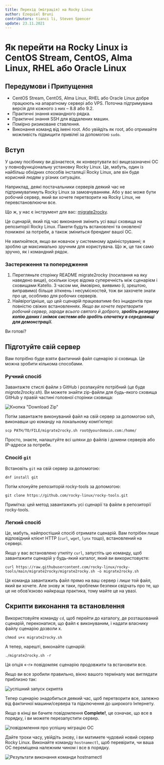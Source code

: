 ```yaml
---
title: Перехід (міграція) на Rocky Linux
author: Ezequiel Bruni
contributors: tianci li, Steven Spencer
update: 23.11.2021
---
```


# Як перейти на Rocky Linux із CentOS Stream, CentOS, Alma Linux, RHEL або Oracle Linux

## Передумови і Припущення

* CentOS Stream, CentOS, Alma Linux, RHEL або Oracle Linux добре працюють на апаратному сервері або VPS. Поточна підтримувана версія для кожного з них – 8.8 або 9.2.
* Практичні знання командного рядка.
* Практичні знання SSH для віддалених машин.
* Помірно ризиковане ставлення.
* Виконання команд від імені root. Або увійдіть як root, або отримайте можливість підвищити привілеї за допомогою `sudo`.

## Вступ

У цьому посібнику ви дізнаєтеся, як конвертувати всі вищезазначені ОС у повнофункціональну установку Rocky Linux. Це, мабуть, один із найбільш обхідних способів інсталяції Rocky Linux, але він буде корисний людям у різних ситуаціях.

Наприклад, деякі постачальники серверів деякий час не підтримуватимуть Rocky Linux за замовчуванням. Або у вас може бути робочий сервер, який ви хочете перетворити на Rocky Linux, не перевстановлюючи все.

Що ж, у нас є інструмент для вас: [migrate2rocky](https://github.com/rocky-linux/rocky-tools/tree/main/migrate2rocky).

Це сценарій, який під час виконання змінить усі ваші сховища на репозиторії Rocky Linux. Пакети будуть встановлені та оновлені/понижені за потреби, а також зміниться брендинг вашої ОС.

Не хвилюйтеся, якщо ви новачок у системному адмініструванні; я зроблю це максимально зручним для користувача. Що ж, це так само зручно, як і командний рядок.

### Застереження та попередження

1. Перегляньте сторінку README migrate2rocky (посилання на яку наведено вище), оскільки існує відома суперечність між сценарієм і сховищами Katello. З часом ми, ймовірно, виявимо (і, зрештою, виправимо) більше зіткнень і несумісностей, тож ви захочете знати про це, особливо для робочих серверів.
2. Найвірогідніше, що цей сценарій працюватиме без інцидентів при повністю свіжих встановленнях. _Якщо ви хочете перетворити робочий сервер, заради всього святого й доброго, **зробіть резервну копію даних і знімок системи або зробіть спочатку в середовищі для демонстрації.**_

Ви готові?

## Підготуйте свій сервер

Вам потрібно буде взяти фактичний файл сценарію зі сховища. Це можна зробити кількома способами.

### Ручний спосіб

Завантажте стислі файли з GitHub і розпакуйте потрібний (це буде *migrate2rocky.sh*). Ви можете знайти zip-файли для будь-якого сховища GitHub у правій частині головної сторінки сховища:

![Кнопка "Download Zip"](images/migrate2rocky-github-zip.png)

Потім завантажте виконуваний файл на свій сервер за допомогою ssh, виконавши цю команду на локальному комп’ютері:

```
scp PATH/TO/FILE/migrate2rocky.sh root@yourdomain.com:/home/
```

Просто, знаєте, налаштуйте всі шляхи до файлів і домени серверів або IP-адреси за потреби.

### Спосіб `git`

Встановіть `git` на свій сервер за допомогою:

```
dnf install git
```

Потім клонуйте репозиторій rocky-tools за допомогою:

```
git clone https://github.com/rocky-linux/rocky-tools.git
```

Примітка: цей метод завантажить усі сценарії та файли в репозиторії rocky-tools.

### Легкий спосіб

Це, мабуть, найпростіший спосіб отримати сценарій. Вам потрібен лише відповідний клієнт HTTP (`curl`, `wget`, `lynx` тощо), встановлений на сервері.

Якщо у вас встановлено утиліту `curl`, запустіть цю команду, щоб завантажити сценарій у будь-який каталог, який ви використовуєте:

```
curl https://raw.githubusercontent.com/rocky-linux/rocky-tools/main/migrate2rocky/migrate2rocky.sh -o migrate2rocky.sh
```

Ця команда завантажить файл прямо на ваш сервер і *лише* той файл, який ви хочете. Але знову ж таки, проблеми безпеки свідчать про те, що це не обов’язково найкраща практика, тому майте це на увазі.

## Скрипти виконання та встановлення

Використовуйте команду `cd`, щоб перейти до каталогу, де розташований сценарій, переконатися, що файл є виконуваним, і надати власнику файлу сценарію дозволи x.

```
chmod u+x migrate2rocky.sh
```

А тепер, нарешті, виконайте сценарій:

```
./migrate2rocky.sh -r
```

Ця опція «-r» повідомляє сценарію продовжити та встановити все.

Якщо ви все зробили правильно, вікно вашого терміналу має виглядати приблизно так:

![успішний запуск скрипта](images/migrate2rocky-convert-01.png)

Тепер сценарію знадобиться деякий час, щоб перетворити все, залежно від фактичної машини/сервера та підключення до широкого Інтернету.

Якщо в кінці ви бачите повідомлення **Complete!**, це означає, що все в порядку, і ви можете перезапустити сервер.

![повідомлення про успішну міграцію ОС](images/migrate2rocky-convert-02.png)

Дайте трохи часу, увійдіть знову, і ви матимете чудовий новий сервер Rocky Linux. Виконайте команду `hostnamectl`, щоб перевірити, чи ваша ОС переміщена належним чином і все в порядку.

![Результати виконання команди hostnamectl](images/migrate2rocky-convert-03.png)
